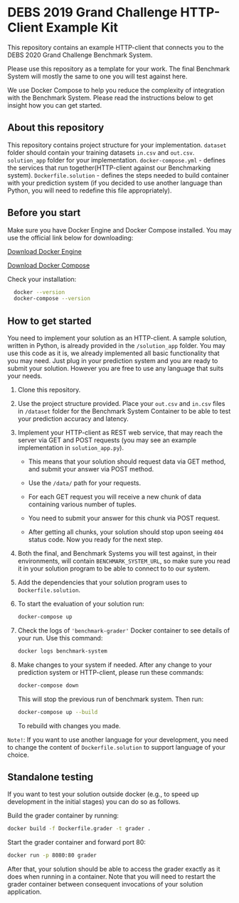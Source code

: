 # DEBS 2019 Grand Challenge HTTP-Client Example Kit

This repository contains an example HTTP-client that connects you to the DEBS 2020 Grand Challenge Benchmark System.

Please use this repository as a template for your work. The final Benchmark System will mostly the same to one you will test against here.

We use Docker Compose to help you reduce the complexity of integration with the Benchmark System.
Please read the instructions below to get insight how you can get started.

## About this repository

This repository contains project structure for your implementation.
`dataset` folder should contain your training datasets `in.csv` and `out.csv`.
`solution_app` folder for your implementation.
`docker-compose.yml` - defines the services that run together(HTTP-client against our Benchmarking system).
`Dockerfile.solution` - defines the steps needed to build container with your prediction system (if you decided to use another language than Python, you will need to redefine this file appropriately).

## Before you start

Make sure you have Docker Engine and Docker Compose installed.
You may use the official link below for downloading:

[Download Docker Engine](https://docs.docker.com/get-started/#prepare-your-docker-environment)

[Download Docker Compose](https://docs.docker.com/compose/install/#install-compose)

Check your installation:

```bash
  docker --version
  docker-compose --version
```

## How to get started

You need to implement your solution as an HTTP-client. A sample solution, written in Python, is already provided in the `/solution_app` folder.
You may use this code as it is, we already implemented all basic functionality that you may need. Just plug in your prediction system and you are ready to submit your solution.
However you are free to use any language that suits your needs.

1. Clone this repository.
1. Use the project structure provided. Place your `out.csv` and `in.csv` files in `/dataset` folder for the Benchmark System Container to be able to test your prediction accuracy and latency.
1. Implement your HTTP-client as REST web service, that may reach the server via GET and POST requests (you may see an example implementation in `solution_app.py`).

    - This means that your solution should request data via GET method, and submit your answer via POST method.

    - Use the `/data/` path for your requests.

    - For each GET request you will receive a new chunk of data containing various number of tuples.

    - You need to submit your answer for this chunk via POST request.

    - After getting all chunks, your solution should stop upon seeing `404` status code. Now you ready for the next step.

1. Both the final, and Benchmark Systems you will test against, in their environments, will contain `BENCHMARK_SYSTEM_URL`, so make sure you read it in your solution program to be able to connect to to our system.
1. Add the dependencies that your solution program uses to `Dockerfile.solution`.
1. To start the evaluation of your solution run:

      ```bash
      docker-compose up
      ```

1. Check the logs of `'benchmark-grader'` Docker container to see details of your run.
    Use this command:

      ```bash
      docker logs benchmark-system
      ```

1. Make changes to your system if needed.
After any change to your prediction system or HTTP-client, please run these commands:

      ```bash
      docker-compose down
      ```

    This will stop the previous run of benchmark system. Then run:

      ```bash
      docker-compose up --build
      ```

    To rebuild with changes you made.

`Note!`: If you want to use another language for your development, you need to change the content of `Dockerfile.solution` to support language of your choice.


## Standalone testing

If you want to test your solution outside docker (e.g., to speed up development in the initial stages) you can do so as follows.

Build the grader container by running:

```bash
docker build -f Dockerfile.grader -t grader .
```

Start the grader container and forward port 80:

```bash
docker run -p 8080:80 grader
```

After that, your solution should be able to access the grader exactly as it does when running in a container. Note that you will need to restart the grader container between consequent invocations of your solution application.